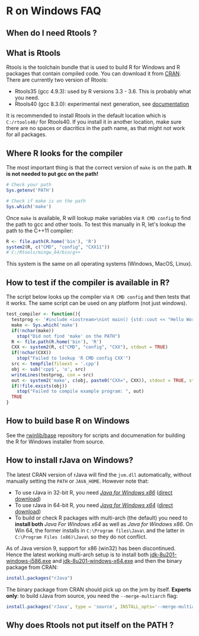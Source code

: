 # R on Windows FAQ

## When do I need Rtools ?



## What is Rtools

Rtools is the toolchain bundle that is used to build R for Windows and R packages that contain compiled code. You can download it from [CRAN](https://cran.r-project.org/bin/windows/Rtools/). There are currently two version of Rtools:

 - Rtools35 (gcc 4.9.3): used by R versions 3.3 - 3.6. This is probably what you need.
 - Rtools40 (gcc 8.3.0): experimental next generation, see [documentation](https://cran.r-project.org/bin/windows/testing/rtools40.html)

It is recommended to install Rtools in the default location which is `C:/rtools40/` for Rtools40. If you install it in another location, make sure there are no spaces or diacritics in the path name, as that might not work for all packages.


## Where R looks for the compiler

The most important thing is that the correct version of `make` is on the path. __It is not needed to put gcc on the path!__

```r
# Check your path
Sys.getenv('PATH')

# Check if make is on the path
Sys.which('make')
```




Once `make` is available, R will lookup make variables via `R CMD config` to find the path to gcc and other tools. To test this manually in R, let's lookup the path to the C++11 compiler:

```r
R <- file.path(R.home('bin'), 'R')
system2(R, c("CMD", "config", "CXX11"))
# C:/Rtools/mingw_64/bin/g++
```

This system is the same on all operating systems (Windows, MacOS, Linux).


## How to test if the compiler is available in R?

The script below looks up the compiler via `R CMD config` and then tests that it works. The same script can be used on any platform (not just windows).

```r
test_compiler <- function(){
  testprog <- '#include <iostream>\nint main() {std::cout << "Hello World!";}'
  make <- Sys.which('make')
  if(!nchar(make))
    stop("Did not find 'make' on the PATH")
  R <- file.path(R.home('bin'), 'R')
  CXX <- system2(R, c("CMD", "config", "CXX"), stdout = TRUE)
  if(!nchar(CXX))
    stop("Failed to lookup 'R CMD config CXX'")
  src <- tempfile(fileext = '.cpp')
  obj <- sub('cpp$', 'o', src)
  writeLines(testprog, con = src)
  out <- system2('make', c(obj, paste0("CXX=", CXX)), stdout = TRUE, stderr = TRUE)
  if(!file.exists(obj))
    stop("Failed to compile example program: ", out)
  TRUE
}
```

## How to build base R on Windows

See the [rwinlib/base](https://github.com/rwinlib/base) repository for scripts and documenation for building the R for Windows installer from source.

## How to install rJava on Windows?

The latest CRAN version of rJava will find the `jvm.dll` automatically, without manually setting the `PATH` or `JAVA_HOME`. However note that:
 
 - To use rJava in 32-bit R, you need [_Java for Windows x86_](http://www.oracle.com/technetwork/java/javase/downloads/jdk8-downloads-2133151.html) ([direct download](https://github.com/portapps/untouched/releases/tag/oracle-jdk-8u221))
 - To use rJava in 64-bit R, you need [_Java for Windows x64_](http://www.oracle.com/technetwork/java/javase/downloads/jdk8-downloads-2133151.html) ([direct download](https://github.com/portapps/untouched/releases/tag/oracle-jdk-8u221))
 - To build or check R packages with multi-arch (the default) you need to  __install both__ _Java For Windows x64_ as well as _Java for Windows x86_. On Win 64, the former installs in `C:\Program files\Java\` and the latter in `C:\Program Files (x86)\Java\` so they do not conflict.

As of Java version 9, support for x86 (win32) has been discontinued. Hence the latest working multi-arch setup is to install both [jdk-8u201-windows-i586.exe](http://www.oracle.com/technetwork/java/javase/downloads/jdk8-downloads-2133151.html) and [jdk-8u201-windows-x64.exe](http://www.oracle.com/technetwork/java/javase/downloads/jdk8-downloads-2133151.html) and then the binary package from CRAN: 

```r
install.packages("rJava")
```

The binary package from CRAN should pick up on the jvm by itself. __Experts only__: to build rJava from source, you need the `--merge-multiarch` flag:

```r
install.packages('rJava', type = 'source', INSTALL_opts='--merge-multiarch')
```

## Why does Rtools not put itself on the PATH ?



